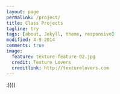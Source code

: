 ```yaml
---
layout: page
permalink: /project/
title: Class Projects 
tagline: try
tags: [about, Jekyll, theme, responsive]
modified: 4-9-2014
comments: true
image:
  feature: texture-feature-02.jpg
  credit: Texture Lovers
  creditlink: http://texturelovers.com
---
```

:))))
